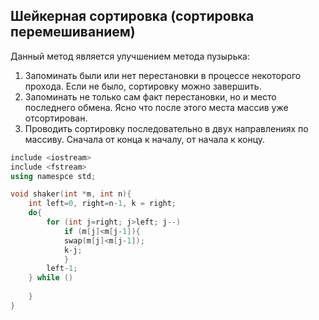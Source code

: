 ## Шейкерная сортировка (сортировка перемешиванием) 
Данный метод является улучшением метода пузырька:
1) Запоминать были или нет перестановки в процессе некоторого прохода. Если не было, сортировку можно завершить. 
2) Запоминать не только сам факт перестановки, но и место последнего обмена. Ясно что после этого места массив уже отсортирован. 
3) Проводить сортировку последовательно в двух направлениях по массиву. Сначала от конца к началу, от начала к концу. 

```c++
include <iostream>
include <fstream>
using namespce std;

void shaker(int *m, int n){
	int left=0, right=n-1, k = right;
	do{
		for (int j=right; j>left; j--)
			if (m[j]<m[j-1]){
			swap(m[j]<m[j-1]); 
			k-j;
			}
		left-1;	
	} while ()
	
	}
}

```